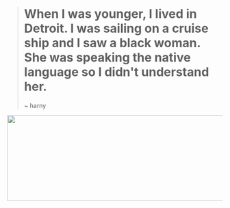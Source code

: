 > # When I was younger, I lived in Detroit. I was sailing on a cruise ship and I saw a black woman. She was speaking the native language so I didn't understand her.
> ~ harny

<img src="https://external-content.duckduckgo.com/iu/?u=https%3A%2F%2Fi.ytimg.com%2Fvi%2F_cZvtGHhOYM%2Fmaxresdefault.jpg&f=1&nofb=1&ipt=3b545f31e38bebbbc7e1467979831a9773809f488aa8a5bef7ca929ae6fe8690&ipo=images)https://external-content.duckduckgo.com/iu/?u=https%3A%2F%2Fi.ytimg.com%2Fvi%2F_cZvtGHhOYM%2Fmaxresdefault.jpg&f=1&nofb=1&ipt=3b545f31e38bebbbc7e1467979831a9773809f488aa8a5bef7ca929ae6fe8690&ipo=images" width="1000" height="200">
